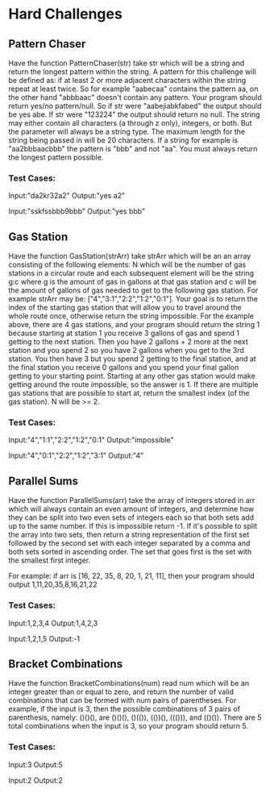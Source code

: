 # Hard Challenges

## Pattern Chaser
Have the function PatternChaser(str) take str which will be a string and
return the longest pattern within the string. A pattern for this challenge
will be defined as: if at least 2 or more adjacent characters within the
string repeat at least twice. So for example "aabecaa" contains the pattern
aa, on the other hand "abbbaac" doesn't contain any pattern. Your program
should return yes/no pattern/null. So if str were "aabejiabkfabed" the
output should be yes abe. If str were "123224" the output should return no
null. The string may either contain all characters (a through z only),
integers, or both. But the parameter will always be a string type. The
maximum length for the string being passed in will be 20 characters. If a
string for example is "aa2bbbaacbbb" the pattern is "bbb" and not "aa".
You must always return the longest pattern possible. 

### Test Cases:
Input:"da2kr32a2"
Output:"yes a2"

Input:"sskfssbbb9bbb"
Output:"yes bbb"

## Gas Station
Have the function GasStation(strArr) take strArr which will be an an array
consisting of the following elements: N which will be the number of gas
stations in a circular route and each subsequent element will be the string
g:c where g is the amount of gas in gallons at that gas station and c will
be the amount of gallons of gas needed to get to the following gas station.
For example strArr may be: ["4","3:1","2:2","1:2","0:1"]. Your goal is to
return the index of the starting gas station that will allow you to travel
around the whole route once, otherwise return the string impossible. For
the example above, there are 4 gas stations, and your program should
return the string 1 because starting at station 1 you receive 3 gallons of
gas and spend 1 getting to the next station. Then you have 2 gallons + 2
more at the next station and you spend 2 so you have 2 gallons when you get
to the 3rd station. You then have 3 but you spend 2 getting to the final
station, and at the final station you receive 0 gallons and you spend your
final gallon getting to your starting point. Starting at any other gas
station would make getting around the route impossible, so the answer is 1.
If there are multiple gas stations that are possible to start at, return
the smallest index (of the gas station). N will be >= 2. 

### Test Cases:
Input:"4","1:1","2:2","1:2","0:1"
Output:"impossible"

Input:"4","0:1","2:2","1:2","3:1"
Output:"4"

## Parallel Sums
Have the function ParallelSums(arr) take the array of integers stored in
arr which will always contain an even amount of integers, and determine how
they can be split into two even sets of integers each so that both sets add
up to the same number. If this is impossible return -1. If it's possible to
split the array into two sets, then return a string representation of the
first set followed by the second set with each integer separated by a comma
and both sets sorted in ascending order. The set that goes first is the set
with the smallest first integer. 

For example: if arr is [16, 22, 35, 8, 20, 1, 21, 11], then your program
should output 1,11,20,35,8,16,21,22 

### Test Cases:
Input:1,2,3,4
Output:1,4,2,3

Input:1,2,1,5
Output:-1

## Bracket Combinations
Have the function BracketCombinations(num) read num which will be an
integer greater than or equal to zero, and return the number of valid
combinations that can be formed with num pairs of parentheses. For example,
if the input is 3, then the possible combinations of 3 pairs of parenthesis,
namely: ()()(), are ()()(), ()(()), (())(), ((())), and (()()). There are 5
total combinations when the input is 3, so your program should return 5. 

### Test Cases:
Input:3
Output:5

Input:2
Output:2
